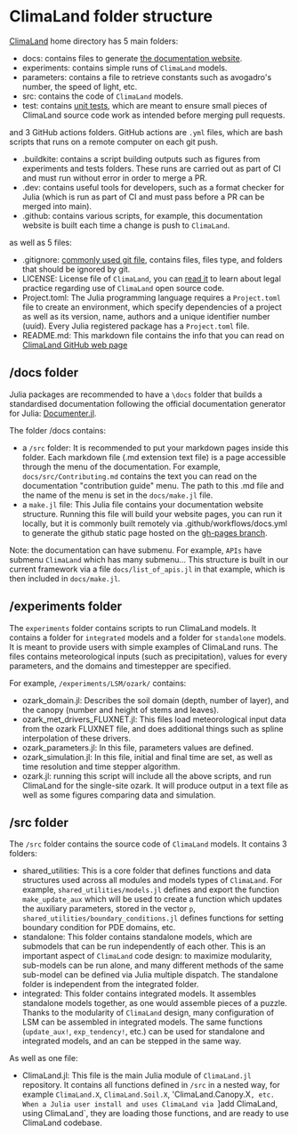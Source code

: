 # ClimaLand folder structure

[ClimaLand](https://github.com/CliMA/ClimaLand.jl) home directory has 5 main folders:

- docs: contains files to generate [the documentation website](https://clima.github.io/ClimaLand.jl/dev/).
- experiments: contains simple runs of `ClimaLand` models. 
- parameters: contains a file to retrieve constants such as avogadro's number, the speed of light, etc. 
- src: contains the code of `ClimaLand` models. 
- test: contains [unit tests](https://en.wikipedia.org/wiki/Unit_testing), which are meant to ensure small pieces of ClimaLand source code work as intended before merging pull requests.

and 3 GitHub actions folders. GitHub actions are `.yml` files, which are bash scripts that runs on a remote computer on each git push. 
- .buildkite: contains a script building outputs such as figures from experiments and tests folders. These runs are carried out as part of CI and must run without error in order to merge a PR. 
- .dev: contains useful tools for developers, such as a format checker for Julia (which is run as part of CI and must pass before a PR can be merged into main). 
- .github: contains various scripts, for example, this documentation website is built each time a change is push to `ClimaLand`. 

as well as 5 files:
- .gitignore: [commonly used git file](https://git-scm.com/docs/gitignore), contains files, files type, and folders that should be ignored by git. 
- LICENSE: License file of `ClimaLand`, you can [read it](https://github.com/CliMA/ClimaLand.jl/blob/main/LICENSE) to learn about legal practice regarding use of `ClimaLand` open source code. 
- Project.toml: The Julia programming language requires a `Project.toml` file to create an environment, which specify dependencies of a project as well as its version, name, authors and a unique identifier number (uuid). Every Julia registered package has a `Project.toml` file. 
- README.md: This markdown file contains the info that you can read on [ClimaLand GitHub web page](https://github.com/CliMA/ClimaLand.jl)


## /docs folder

Julia packages are recommended to have a `\docs` folder that builds a standardised documentation following the official documentation generator for Julia: [Documenter.jl](https://documenter.juliadocs.org/stable/).

The folder /docs contains:
- a `/src` folder: It is recommended to put your markdown pages inside this folder. Each markdown file (.md extension text file) is a page accessible through the menu of the documentation. For example, `docs/src/Contributing.md` contains the text you can read on the documentation "contribution guide" menu. The path to this .md file and the name of the menu is set in the `docs/make.jl` file. 
- a `make.jl` file: This Julia file contains your documentation website structure. Running this file will build your website pages, you can run it locally, but it is commonly built remotely via .github/workflows/docs.yml to generate the github static page hosted on the [gh-pages branch](https://github.com/CliMA/ClimaLand.jl/tree/gh-pages). 

Note: the documentation can have submenu. For example, `APIs` have submenu `ClimaLand` which has many submenu... This structure is built in our current framework via a file `docs/list_of_apis.jl` in that example, which is then included in `docs/make.jl`.   

## /experiments folder

The `experiments` folder contains scripts to run ClimaLand models. It contains a folder for `integrated` models and a folder for `standalone` models. It is meant to provide users with simple examples of ClimaLand runs. The files contains meteorological inputs (such as precipitation), values for every parameters, and the domains and timestepper are specified. 

For example, `/experiments/LSM/ozark/` contains:
- ozark_domain.jl: Describes the soil domain (depth, number of layer), and the canopy (number and height of stems and leaves).
- ozark_met_drivers_FLUXNET.jl: This files load meteorological input data from the ozark FLUXNET file, and does additional things such as spline interpolation of these drivers.
- ozark_parameters.jl: In this file, parameters values are defined. 
- ozark_simulation.jl: In this file, initial and final time are set, as well as time resolution and time stepper algorithm. 
- ozark.jl: running this script will include all the above scripts, and run ClimaLand for the single-site ozark. It will produce output in a text file as well as some figures comparing data and simulation.

## /src folder

The `/src` folder contains the source code of `ClimaLand` models. It contains 3 folders:
- shared_utilities: This is a core folder that defines functions and data structures used across all modules and models types of `ClimaLand`. For example, `shared_utilities/models.jl` defines and export the function `make_update_aux` which will be used to create a function which updates the auxiliary parameters, stored in the vector `p`, `shared_utilities/boundary_conditions.jl` defines functions for setting boundary condition for PDE domains, etc.
- standalone: This folder contains standalone models, which are submodels that can be run independently of each other. This is an important aspect of `ClimaLand` code design: to maximize modularity, sub-models can be run alone, and many different methods of the same sub-model can be defined via Julia multiple dispatch. The standalone folder is independent from the integrated folder. 
- integrated: This folder contains integrated models. It assembles standalone models together, as one would assemble pieces of a puzzle. Thanks to the modularity of `ClimaLand` design, many configuration of LSM can be assembled in integrated models. The same functions (`update_aux!`, `exp_tendency!`, etc.) can be used for standalone and integrated models, and an can be stepped  in the same way.

As well as one file:
- ClimaLand.jl: This file is the main Julia module of `ClimaLand.jl` repository. It contains all functions defined in `/src` in a nested way, for example `ClimaLand.X`, `ClimaLand.Soil.X`, 'ClimaLand.Canopy.X`, etc. When a Julia user install and uses ClimaLand via `]add ClimaLand, using ClimaLand`, they are loading those functions, and are ready to use ClimaLand codebase. 
